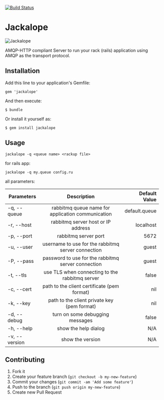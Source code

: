 [![Build Status](https://travis-ci.org/rack-amqp/jackalope.png?branch=master)](https://travis-ci.org/rack-amqp/jackalope)

# Jackalope

![Jackalope](http://beerpulse.com/wp-content/uploads/2010/11/jackalope-brewing.png)

AMQP-HTTP compliant Server to run your rack (rails) application using
AMQP as the transport protocol.

## Installation

Add this line to your application's Gemfile:

    gem 'jackalope'

And then execute:

    $ bundle

Or install it yourself as:

    $ gem install jackalope

## Usage

    jackalope -q <queue name> <rackup file>

for rails app:

    jackalope -q my.queue config.ru

all parameters:

| Parameters    |                     Description                    | Default Value |
|---------------|:--------------------------------------------------:|--------------:|
| -q, --queue   | rabbitmq queue name for application communication  | default.queue |
| -r, --host    |         rabbitmq server host or IP address         |     localhost |
| -p, --port    |                rabbitmq server port                |          5672 |
| -u, --user    | username to use for the rabbitmq server connection |         guest |
| -P, --pass    | password to use for the rabbitmq server connection |         guest |
| -t, --tls     |   use TLS when connecting to the rabbitmq server   |         false |
| -c, --cert    | path to the client certificate (pem format)        |           nil |
| -k, --key     | path to the client private key (pem format)        |           nil |
| -d, --debug   |           turn on some debugging messages          |         false |
| -h, --help    |                show the help dialog                |           N/A |
| -v, --version |                  show the version                  |           N/A |

## Contributing

1. Fork it
2. Create your feature branch (`git checkout -b my-new-feature`)
3. Commit your changes (`git commit -am 'Add some feature'`)
4. Push to the branch (`git push origin my-new-feature`)
5. Create new Pull Request
